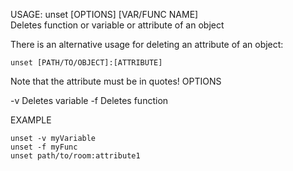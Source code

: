 USAGE:  unset [OPTIONS] [VAR/FUNC NAME]     
Deletes function or variable or attribute of an object   

There is an alternative usage for deleting an attribute of an object:   
```
unset [PATH/TO/OBJECT]:[ATTRIBUTE]
```   
Note that the attribute must be in quotes!
OPTIONS

-v    Deletes variable
-f    Deletes function

EXAMPLE   

    unset -v myVariable
    unset -f myFunc
    unset path/to/room:attribute1
    